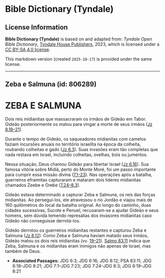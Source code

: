 # Bible Dictionary (Tyndale)

## License Information

**Bible Dictionary (Tyndale)** is based on and adapted from: _Tyndale Open Bible Dictionary_, [Tyndale House Publishers](https://tyndaleopenresources.com/), 2023, which is licensed under a [CC BY-SA 4.0 license](https://creativecommons.org/licenses/by-sa/4.0/legalcode.en).

This markdown version (created `2025-10-17`) is provided under the same license.



--------------------------------

## Zeba e Salmuna (id: 806289)

ZEBA E SALMUNA
==============

Dois reis midianitas que massacraram os irmãos de Gideão em Tabor. Gideão posteriormente os matou para vingar a morte de seus irmãos ([Jz 8\.18–21](https://ref.ly/Judg8:18-Judg8:21)).

Durante o tempo de Gideão, os saqueadores midianitas com camelos faziam incursões anuais no território israelita na época da colheita, roubando colheitas e gado ([Jz 6\.3](https://ref.ly/Judg6:3)). Suas invasões eram tão completas que nada restava em Israel, incluindo colheitas, ovelhas, bois ou jumentos.

Nessa situação, Deus chamou Gideão para libertar Israel ([Jz 6\.16](https://ref.ly/Judg6:16)). Sua famosa vitória sobre Midiã, perto do Monte Moré, foi um passo importante para cumprir essa missão divina ([7\.1–23](https://ref.ly/Judg7:1-Judg7:23)). Nas operações após a batalha, guerreiros efraimitas capturaram e mataram dois líderes midianitas chamados Zeebe e Orebe ([7\.24–8\.3](https://ref.ly/Judg7:24-Judg8:3)).

Gideão estava determinado a capturar Zeba e Salmuna, os reis das forças midianitas. Ao persegui\-los, ele atravessou o rio Jordão e viajou mais de 160 quilômetros do local da batalha original. Ao longo do caminho, duas cidades sucessivas, Sucote e Penuel, recusaram\-se a ajudar Gideão e seus homens, sem dúvida temendo represálias dos invasores midianitas caso Gideão não conseguisse derrotá\-los.

Gideão derrotou os guerreiros midianitas restantes e capturou Zeba e Salmuna ([Jz 8\.12](https://ref.ly/Judg8:12)). Como Zeba e Salmuna haviam matado seus irmãos, Gideão matou os dois reis midianitas (vv. [19–21](https://ref.ly/Judg8:19-Judg8:21)). [Salmo 83\.11](https://ref.ly/Ps83:11) indica que Zeba, Salmuna e os midianitas eram inimigos não apenas de Israel, mas também de Deus.

* **Associated Passages:** JDG 6:3; JDG 6:16; JDG 8:12; PSA 83:11; JDG 8:18–JDG 8:21; JDG 7:1–JDG 7:23; JDG 7:24–JDG 8:3; JDG 8:19–JDG 8:21

